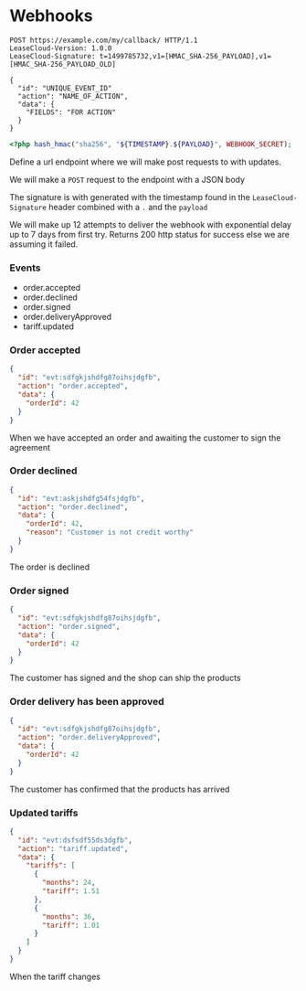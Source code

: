 # Webhooks

```http
POST https://example.com/my/callback/ HTTP/1.1
LeaseCloud-Version: 1.0.0
LeaseCloud-Signature: t=1499785732,v1=[HMAC_SHA-256_PAYLOAD],v1=[HMAC_SHA-256_PAYLOAD_OLD]

{
  "id": "UNIQUE_EVENT_ID"
  "action": "NAME_OF_ACTION",
  "data": {
    "FIELDS": "FOR ACTION"
  }
}
```

```php
<?php hash_hmac("sha256", "${TIMESTAMP}.${PAYLOAD}", WEBHOOK_SECRET);
```

Define a url endpoint where we will make post requests to with updates.

We will make a `POST` request to the endpoint with a JSON body

The signature is with generated with the timestamp found in the `LeaseCloud-Signature` header combined with a `.` and the `payload`

We will make up 12 attempts to deliver the webhook with exponential delay up to 7 days from first try.
Returns 200 http status for success else we are assuming it failed.

### Events
 * order.accepted
 * order.declined
 * order.signed
 * order.deliveryApproved
 * tariff.updated

### Order accepted

```json
{
  "id": "evt:sdfgkjshdfg87oihsjdgfb",
  "action": "order.accepted",
  "data": {
    "orderId": 42
  }
}
```

When we have accepted an order and awaiting the customer to sign the agreement

### Order declined

```json
{
  "id": "evt:askjshdfg54fsjdgfb",
  "action": "order.declined",
  "data": {
    "orderId": 42,
    "reason": "Customer is not credit worthy"
  }
}
```

The order is declined

### Order signed

```json
{
  "id": "evt:sdfgkjshdfg87oihsjdgfb",
  "action": "order.signed",
  "data": {
    "orderId": 42
  }
}
```

The customer has signed and the shop can ship the products

### Order delivery has been approved

```json
{
  "id": "evt:sdfgkjshdfg87oihsjdgfb",
  "action": "order.deliveryApproved",
  "data": {
    "orderId": 42
  }
}
```

The customer has confirmed that the products has arrived

### Updated tariffs

```json
{
  "id": "evt:dsfsdf55ds3dgfb",
  "action": "tariff.updated",
  "data": {
    "tariffs": [  
      {  
        "months": 24,
        "tariff": 1.51
      },
      {  
        "months": 36,
        "tariff": 1.01
      }
    ]
  }
}
```

When the tariff changes
